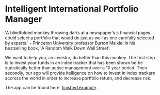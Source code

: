 # Intelligent International Portfolio Manager

'A blindfolded monkey throwing darts at a newspaper's s financial pages could select a portfolio that would do just as well as one carefully selected by experts.' - Princeton University professor Burton Malkiel in his bestselling book, 'A Random Walk Down Wall Street'.  

We want to help you, an investor, do better than this monkey.  The first step is to invest your funds in an index tracker that has been shown be be statistically better than active management over a 10 year period.  Then secondly, our app will provide itelligence on how to invest in index trackers accross the world in order to increase portfolio return, and decrease risk.

The app can be found here: [finished example](http://henningviljoen.pythonanywhere.com/) .
